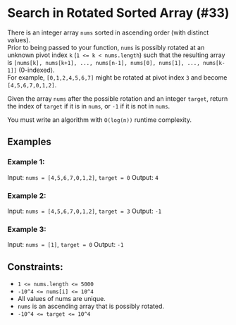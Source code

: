 # Search in Rotated Sorted Array (#33)

There is an integer array `nums` sorted in ascending order (with distinct values).  
Prior to being passed to your function, `nums` is possibly rotated at an unknown pivot index `k` (`1 <= k < nums.length`) 
such that the resulting array is `[nums[k], nums[k+1], ..., nums[n-1], nums[0], nums[1], ..., nums[k-1]]` (0-indexed).  
For example, `[0,1,2,4,5,6,7]` might be rotated at pivot index `3` and become `[4,5,6,7,0,1,2]`.  

Given the array `nums` after the possible rotation and an integer `target`, return the index of `target` 
if it is in `nums`, or `-1` if it is not in `nums`.  

You must write an algorithm with `O(log(n))` runtime complexity.

## Examples

### Example 1:

Input: `nums = [4,5,6,7,0,1,2]`, `target = 0`
Output: `4`

### Example 2:

Input: `nums = [4,5,6,7,0,1,2]`, `target = 3`
Output: `-1`

### Example 3:

Input: `nums = [1]`, `target = 0`
Output: `-1`

## Constraints:

 - `1 <= nums.length <= 5000`  
 - `-10^4 <= nums[i] <= 10^4`  
 - All values of nums are unique.
 - `nums` is an ascending array that is possibly rotated.
 - `-10^4 <= target <= 10^4`

